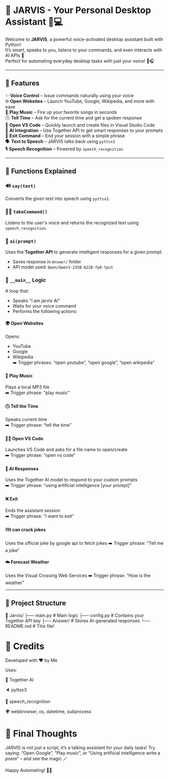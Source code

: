 # 🤖 JARVIS - Your Personal Desktop Assistant 🧠💻

Welcome to **JARVIS**, a powerful voice-activated desktop assistant built with Python!  
It’s smart, speaks to you, listens to your commands, and even interacts with AI APIs 🤯  
Perfect for automating everyday desktop tasks with just your voice! 🎤🎧

---

## 🚀 Features

✨ **Voice Control** – Issue commands naturally using your voice  
🌐 **Open Websites** – Launch YouTube, Google, Wikipedia, and more with ease  
🎵 **Play Music** – Fire up your favorite songs in seconds  
🕒 **Tell Time** – Ask for the current time and get a spoken response  
📝 **Open VS Code** – Quickly launch and create files in Visual Studio Code  
🧠 **AI Integration** – Use Together API to get smart responses to your prompts  
🛑 **Exit Command** – End your session with a simple phrase  
🗣️ **Text to Speech** – JARVIS talks back using `pyttsx3`  
🎙️ **Speech Recognition** – Powered by `speech_recognition`

---

## 🧠 Functions Explained

### 🔊 `say(text)`

Converts the given text into speech using `pyttsx3`.

### 🧏‍♂️ `takeCommand()`

Listens to the user's voice and returns the recognized text using `speech_recognition`.

### 🧠 `ai(prompt)`

Uses the **Together API** to generate intelligent responses for a given prompt.

- Saves response in `Answer/` folder
- API model used: `Qwen/Qwen3-235B-A22B-fp8-tput`

### 🧪 `__main__` Logic

A loop that:

- Speaks "I am jarvis AI"
- Waits for your voice command
- Performs the following actions:

#### 🌍 Open Websites

Opens:

- YouTube
- Google
- Wikipedia  
  ➡️ Trigger phrases: “open youtube”, “open google”, “open wikipedia”

#### 🎵 Play Music

Plays a local MP3 file  
➡️ Trigger phrase: “play music”

#### 🕓 Tell the Time

Speaks current time  
➡️ Trigger phrase: “tell the time”

#### 🧑‍💻 Open VS Code

Launches VS Code and asks for a file name to open/create  
➡️ Trigger phrase: “open vs code”

#### 🤖 AI Responses

Uses the Together AI model to respond to your custom prompts  
➡️ Trigger phrase: “using artificial intelligence [your prompt]”

#### ❌ Exit

Ends the assistant session  
➡️ Trigger phrase: “I want to exit”

#### 🃏It can crack jokes

Uses the official joke by google api to fetch jokes 
➡️ Trigger phrase: “Tell me a joke”

#### ☁️ Forecast Weather 

Uses the Visual Crossing Web Services 
➡️ Trigger phrase: “How is the weather”

---

## 📁 Project Structure

📁 Jarvis/
├── main.py # Main logic
├── config.py # Contains your Together API key
├── Answer/ # Stores AI-generated responses
└── README.md # This file!

# 🙌 Credits
Developed with ❤️ by Me

Uses:

🔗 Together AI

🔈 pyttsx3

🎤 speech_recognition

🌍 webbrowser, os, datetime, subprocess

# 🧠 Final Thoughts


JARVIS is not just a script, it’s a talking assistant for your daily tasks!
Try saying: “Open Google”, “Play music”, or “Using artificial intelligence write a poem” – and see the magic 🪄

Happy Automating! 🤖✨
